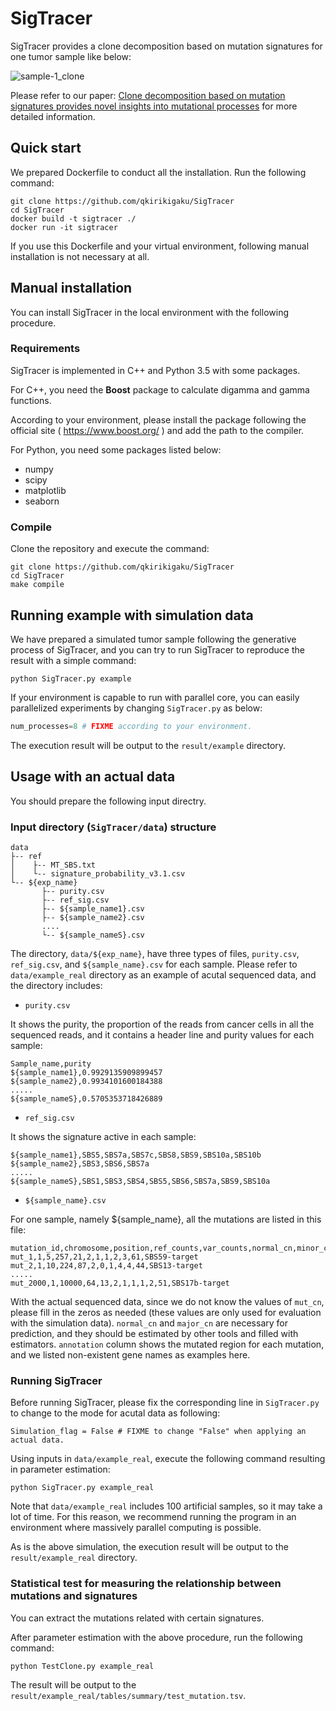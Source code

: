 # SigTracer

SigTracer provides a clone decomposition based on mutation signatures for one tumor sample like below:

![sample-1_clone](https://user-images.githubusercontent.com/26032572/111058359-73c12080-84d1-11eb-9b54-2bdeb1af945f.png)

Please refer to our paper: [Clone decomposition based on mutation signatures provides novel insights into mutational processes](https://www.biorxiv.org/content/10.1101/2021.05.08.443215v1) for more detailed information.

## Quick start

We prepared Dockerfile to conduct all the installation.
Run the following command:

```
git clone https://github.com/qkirikigaku/SigTracer
cd SigTracer
docker build -t sigtracer ./
docker run -it sigtracer
```

If you use this Dockerfile and your virtual environment, following manual installation is not necessary at all.

## Manual installation

You can install SigTracer in the local environment with the following procedure.

### Requirements
SigTracer is implemented in C++ and Python 3.5 with some packages.

For C++, you need the **Boost** package to calculate digamma and gamma functions.
  
According to your environment, please install the package following the official site ( https://www.boost.org/ ) and add the path to the compiler.

For Python, you need some packages listed below:
* numpy
* scipy
* matplotlib
* seaborn

### Compile
Clone the repository and execute the command:
```
git clone https://github.com/qkirikigaku/SigTracer
cd SigTracer
make compile
```

## Running example with simulation data
We have prepared a simulated tumor sample following the generative process of SigTracer, and you can try to run SigTracer to reproduce the result with a simple command:

```
python SigTracer.py example
```

If your environment is capable to run with parallel core, you can easily parallelized experiments by changing `SigTracer.py` as below:

```python:SigTracer.py
num_processes=8 # FIXME according to your environment.
```

The execution result will be output to the `result/example` directory.

## Usage with an actual data

You should prepare the following input directry.

### Input directory (`SigTracer/data`) structure

```
data
├-- ref
│    ├-- MT_SBS.txt
│    └-- signature_probability_v3.1.csv
└-- ${exp_name}
       ├-- purity.csv
       ├-- ref_sig.csv
       ├-- ${sample_name1}.csv
       ├-- ${sample_name2}.csv
       ....
       └-- ${sample_nameS}.csv
```

The directory, `data/${exp_name}`, have three types of files, `purity.csv`, `ref_sig.csv`, and `${sample_name}.csv` for each sample.
Please refer to `data/example_real` directory as an example of acutal sequenced data, and the directory includes:

* `purity.csv`

It shows the purity, the proportion of the reads from cancer cells in all the sequenced reads, and it contains a header line and purity values for each sample:
```
Sample_name,purity
${sample_name1},0.9929135909899457
${sample_name2},0.9934101600184388
.....
${sample_nameS},0.5705353718426889
```

* `ref_sig.csv`

It shows the signature active in each sample:
```
${sample_name1},SBS5,SBS7a,SBS7c,SBS8,SBS9,SBS10a,SBS10b
${sample_name2},SBS3,SBS6,SBS7a
.....
${sample_nameS},SBS1,SBS3,SBS4,SBS5,SBS6,SBS7a,SBS9,SBS10a
```

* `${sample_name}.csv`

For one sample, namely ${sample_name}, all the mutations are listed in this file:
```
mutation_id,chromosome,position,ref_counts,var_counts,normal_cn,minor_cn,mut_cn,major_cn,total_cn,trinucleotide,annotation
mut_1,1,5,257,21,2,1,1,2,3,61,SBS59-target
mut_2,1,10,224,87,2,0,1,4,4,44,SBS13-target
.....
mut_2000,1,10000,64,13,2,1,1,1,2,51,SBS17b-target
```

With the actual sequenced data, since we do not know the values of `mut_cn`, please fill in the zeros as needed (these values are only used for evaluation with the simulation data).
`normal_cn` and `major_cn` are necessary for prediction, and they should be estimated by other tools and filled with estimators.
`annotation` column shows the mutated region for each mutation, and we listed non-existent gene names as examples here.

### Running SigTracer
Before running SigTracer, please fix the corresponding line in `SigTracer.py` to change to the mode for acutal data as following:
```
Simulation_flag = False # FIXME to change "False" when applying an actual data.
```

Using inputs in `data/example_real`, execute the following command resulting in parameter estimation:
```
python SigTracer.py example_real
```
Note that `data/example_real` includes 100 artificial samples, so it may take a lot of time.
For this reason, we recommend running the program in an environment where massively parallel computing is possible.

As is the above simulation, the execution result will be output to the `result/example_real` directory.

### Statistical test for measuring the relationship between mutations and signatures
You can extract the mutations related with certain signatures.

After parameter estimation with the above procedure, run the following command:

```
python TestClone.py example_real
```

The result will be output to the `result/example_real/tables/summary/test_mutation.tsv`.
